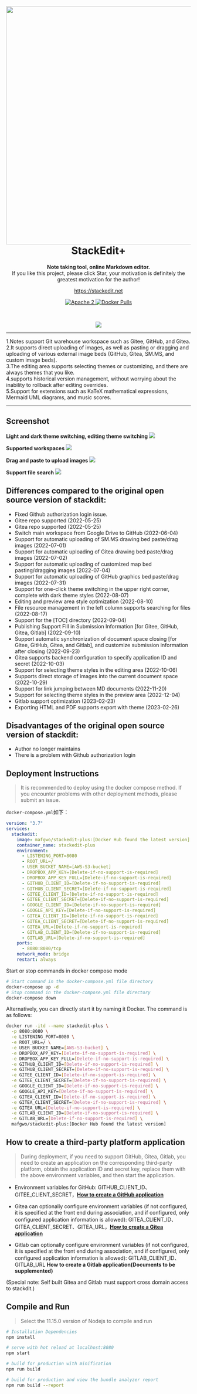 <h1 align="center" style="text-align:center;">
<img src="src/assets/logo.svg" width="650" />
<br />
StackEdit+
</h1>
<p align="center">
	<strong>Note taking tool, online Markdown editor.</strong><br>
  If you like this project, please click Star, your motivation is definitely the greatest motivation for the author!
</p>
<p align="center">
	<a href="https://stackedit.net/">https://stackedit.net</a>
</p>
<p align="center">
    <a target="_blank" href="https://www.apache.org/licenses/LICENSE-2.0.txt">
		<img src="https://img.shields.io/:license-Apache2-blue.svg" alt="Apache 2" />
	</a>
    <a target="_blank" href="https://hub.docker.com/r/mafgwo/stackedit-plus">
		<img src="https://img.shields.io/docker/pulls/mafgwo/stackedit-plus.svg" alt="Docker Pulls" />
	</a>
</p>
<br/>
<p align="center">
	<a target="_blank" href="https://twitter.com/StackEditPlus">
	<img src="https://img.shields.io/badge/Twitter-StackEditPlus-orange"/></a>
</p>
<hr />
1.Notes support Git warehouse workspace such as Gitee, GitHub, and Gitea.<br>
2.It supports direct uploading of images, as well as pasting or dragging and uploading of various external image beds (GitHub, Gitea, SM.MS, and custom image beds).<br>
3.The editing area supports selecting themes or customizing, and there are always themes that you like. <br>
4.supports historical version management, without worrying about the inability to rollback after editing overrides.<br>
5.Support for extensions such as KaTeX mathematical expressions, Mermaid UML diagrams, and music scores.
<hr />

## Screenshot

**Light and dark theme switching, editing theme switching**
![](./images/theme.gif)

**Supported workspaces**
![](./images/workspace.png)

**Drag and paste to upload images**
![](./images/uploadimg.gif)

**Support file search**
![](./images/search.gif)

## Differences compared to the original open source version of stackdit:
- Fixed Github authorization login issue.
- Gitee repo supported (2022-05-25)
- Gitea repo supported (2022-05-25)
- Switch main workspace from Google Drive to GitHub (2022-06-04)
- Support for automatic uploading of SM.MS drawing bed paste/drag images (2022-07-01)
- Support for automatic uploading of Gitea drawing bed paste/drag images (2022-07-02)
- Support for automatic uploading of customized map bed pasting/dragging images (2022-07-04)
- Support for automatic uploading of GitHub graphics bed paste/drag images (2022-07-31)
- Support for one-click theme switching in the upper right corner, complete with dark theme styles (2022-08-07)
- Editing and preview area style optimization (2022-08-10)
- File resource management in the left column supports searching for files (2022-08-17)
- Support for the [TOC] directory (2022-09-04)
- Publishing Support Fill in Submission Information [for Gitee, GitHub, Gitea, Gitlab] (2022-09-10)
- Support automatic synchronization of document space closing [for Gitee, GitHub, Gitea, and Gitlab], and customize submission information after closing (2022-09-23)
- Gitea supports backend configuration to specify application ID and secret (2022-10-03)
- Support for selecting theme styles in the editing area (2022-10-06)
- Supports direct storage of images into the current document space (2022-10-29)
- Support for link jumping between MD documents (2022-11-20)
- Support for selecting theme styles in the preview area (2022-12-04)
- Gitlab support optimization (2023-02-23)
- Exporting HTML and PDF supports export with theme (2023-02-26)

## Disadvantages of the original open source version of stackdit:
- Author no longer maintains
- There is a problem with Github authorization login

## Deployment Instructions
> It is recommended to deploy using the docker compose method. If you encounter problems with other deployment methods, please submit an issue.

`docker-compose.yml`如下：

```yaml
version: "3.7"
services:
  stackedit:
    image: mafgwo/stackedit-plus:[Docker Hub found the latest version]
    container_name: stackedit-plus
    environment:
      - LISTENING_PORT=8080
      - ROOT_URL=/
      - USER_BUCKET_NAME=[AWS-S3-bucket]
      - DROPBOX_APP_KEY=[Delete-if-no-support-is-required]
      - DROPBOX_APP_KEY_FULL=[Delete-if-no-support-is-required]
      - GITHUB_CLIENT_ID=[Delete-if-no-support-is-required]
      - GITHUB_CLIENT_SECRET=[Delete-if-no-support-is-required]
      - GITEE_CLIENT_ID=[Delete-if-no-support-is-required]
      - GITEE_CLIENT_SECRET=[Delete-if-no-support-is-required]
      - GOOGLE_CLIENT_ID=[Delete-if-no-support-is-required]
      - GOOGLE_API_KEY=[Delete-if-no-support-is-required]
      - GITEA_CLIENT_ID=[Delete-if-no-support-is-required]
      - GITEA_CLIENT_SECRET=[Delete-if-no-support-is-required]
      - GITEA_URL=[Delete-if-no-support-is-required]
      - GITLAB_CLIENT_ID=[Delete-if-no-support-is-required]
      - GITLAB_URL=[Delete-if-no-support-is-required]
    ports:
      - 8080:8080/tcp
    network_mode: bridge
    restart: always
```

Start or stop commands in docker compose mode
```bash
# Start command in the docker-compose.yml file directory
docker-compose up -d
# Stop command in the docker-compose.yml file directory
docker-compose down
```

Alternatively, you can directly start it by naming it Docker. The command is as follows:

```bash
docker run -itd --name stackedit-plus \
  -p 8080:8080 \
  -e LISTENING_PORT=8080 \
  -e ROOT_URL=/ \
  -e USER_BUCKET_NAME=[AWS-S3-bucket] \
  -e DROPBOX_APP_KEY=[Delete-if-no-support-is-required] \
  -e DROPBOX_APP_KEY_FULL=[Delete-if-no-support-is-required] \
  -e GITHUB_CLIENT_ID=[Delete-if-no-support-is-required] \
  -e GITHUB_CLIENT_SECRET=[Delete-if-no-support-is-required] \
  -e GITEE_CLIENT_ID=[Delete-if-no-support-is-required] \
  -e GITEE_CLIENT_SECRET=[Delete-if-no-support-is-required] \
  -e GOOGLE_CLIENT_ID=[Delete-if-no-support-is-required] \
  -e GOOGLE_API_KEY=[Delete-if-no-support-is-required] \
  -e GITEA_CLIENT_ID=[Delete-if-no-support-is-required] \
  -e GITEA_CLIENT_SECRET=[Delete-if-no-support-is-required] \
  -e GITEA_URL=[Delete-if-no-support-is-required] \
  -e GITLAB_CLIENT_ID=[Delete-if-no-support-is-required] \
  -e GITLAB_URL=[Delete-if-no-support-is-required] \
  mafgwo/stackedit-plus:[Docker Hub found the latest version]

```

## How to create a third-party platform application
> During deployment, if you need to support GitHub, Gitea, Gitlab, you need to create an application on the corresponding third-party platform, obtain the application ID and secret key, replace them with the above environment variables, and then start the application.

- Environment variables for GitHub: GITHUB_CLIENT_ID、GITEE_CLIENT_SECRET，**[How to create a GitHub application](./docs/GitHub-Application-Creation.md)**

- Gitea can optionally configure environment variables (if not configured, it is specified at the front end during association, and if configured, only configured application information is allowed): GITEA_CLIENT_ID、GITEA_CLIENT_SECRET、GITEA_URL，**[How to create a Gitea application](./docs/Gitea-Application-Creation.md)**

- Gitlab can optionally configure environment variables (if not configured, it is specified at the front end during association, and if configured, only configured application information is allowed): GITLAB_CLIENT_ID、GITLAB_URL **How to create a Gitlab application(Documents to be supplemented)**

(Special note: Self built Gitea and Gitlab must support cross domain access to stackdit.)

## Compile and Run
> Select the 11.15.0 version of Nodejs to compile and run

```bash
# Installation Dependencies
npm install

# serve with hot reload at localhost:8080
npm start

# build for production with minification
npm run build

# build for production and view the bundle analyzer report
npm run build --report
```
